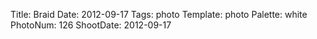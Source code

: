 Title: Braid
Date: 2012-09-17
Tags: photo
Template: photo
Palette: white
PhotoNum: 126
ShootDate: 2012-09-17

